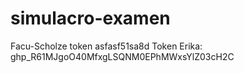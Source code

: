 # simulacro-examen
Facu-Scholze token asfasf51sa8d
Token Erika: 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


